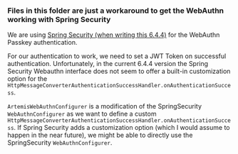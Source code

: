 ### Files in this folder are just a workaround to get the WebAuthn working with Spring Security

We are using [Spring Security (when writing this 6.4.4)](https://docs.spring.io/spring-security/reference/servlet/authentication/passkeys.html) for the WebAuthn Passkey authentication.

For our authentication to work, we need to set a JWT Token on successful authentication. Unfortunately, 
in the current 6.4.4 version
the Spring Security Webauthn interface does not seem to offer a built-in customization option for the 
`HttpMessageConverterAuthenticationSuccessHandler.onAuthenticationSuccess`.

`ArtemisWebAuthnConfigurer` is a modification of the SpringSecurity `WebAuthnConfigurer` as we want to define a custom 
`HttpMessageConverterAuthenticationSuccessHandler.onAuthenticationSuccess`.
If Spring Security adds a customization option (which I would assume to happen in the near future), we might be able to 
directly use the SpringSecurity `WebAuthnConfigurer`.
